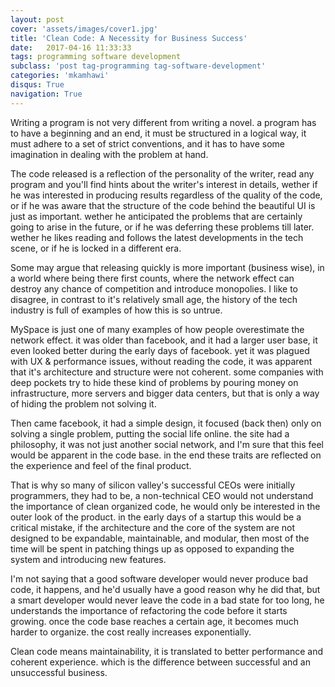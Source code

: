 ```yaml
---
layout: post
cover: 'assets/images/cover1.jpg'
title: 'Clean Code: A Necessity for Business Success'
date:   2017-04-16 11:33:33
tags: programming software development
subclass: 'post tag-programming tag-software-development'
categories: 'mkamhawi'
disqus: True
navigation: True
---
```


Writing a program is not very different from writing a novel. a program has to
have a beginning and an end, it must be structured in a logical way, it must
adhere to a set of strict conventions, and it has to have some imagination in
dealing with the problem at hand.

The code released is a reflection of the personality of the writer, read any
program and you'll find hints about the writer's interest in details, wether if
he was interested in producing results regardless of the quality of the code,
or if he was aware that the structure of the code behind the beautiful UI is
just as important. wether he anticipated the problems that are certainly going to
arise in the future, or if he was deferring these problems till later. wether
he likes reading and follows the latest developments in the tech scene, or if he
is locked in a different era.

Some may argue that releasing quickly is more important (business wise), in a
world where being there first counts, where the network effect can destroy any
chance of competition and introduce monopolies. I like to disagree, in contrast
to it's relatively small age, the history of the tech industry is full of examples
of how this is so untrue.

MySpace is just one of many examples of how people overestimate the network
effect. it was older than facebook, and it had a larger user base, it even looked
better during the early days of facebook. yet it was plagued with UX & performance
issues, without reading the code, it was apparent that it's architecture and
structure were not coherent. some companies with deep pockets try to hide these
kind of problems by pouring money on infrastructure, more servers and bigger data
centers, but that is only a way of hiding the problem not solving it.

Then came facebook, it had a simple design, it focused (back then) only on solving
a single problem, putting the social life online. the site had a philosophy, it
was not just another social network, and I'm sure that this feel would be apparent
in the code base. in the end these traits are reflected on the experience and
feel of the final product.

That is why so many of silicon valley's successful CEOs were initially programmers,
they had to be, a non-technical CEO would not understand the importance of clean
organized code, he would only be interested in the outer look of the product.
in the early days of a startup this would be a critical mistake, if the architecture
and the core of the system are not designed to be expandable, maintainable, and
modular, then most of the time will be spent in patching things up as opposed to
expanding the system and introducing new features.

I'm not saying that a good software developer would never produce bad code, it
happens, and he'd usually have a good reason why he did that, but a smart developer
would never leave the code in a bad state for too long, he understands the importance
of refactoring the code before it starts growing. once the code base reaches a
certain age, it becomes much harder to organize. the cost really increases
exponentially.

Clean code means maintainability, it is translated to better performance and coherent
experience. which is the difference between successful and an unsuccessful business.  